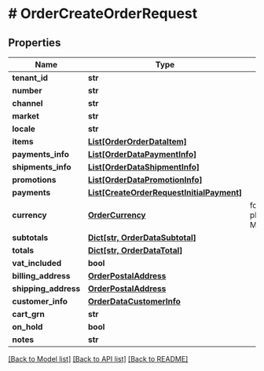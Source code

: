 # # OrderCreateOrderRequest


## Properties 


Name | Type | Description | Notes
------------ | ------------- | ------------- | -------------
**tenant_id**| **str** |   |
**number**| **str** |   |
**channel**| **str** |   | [optional]
**market**| **str** |   |
**locale**| **str** |   |
**items**| [**List[OrderOrderDataItem]**](OrderOrderDataItem.md) |   |
**payments_info**| [**List[OrderDataPaymentInfo]**](OrderDataPaymentInfo.md) |   | [optional]
**shipments_info**| [**List[OrderDataShipmentInfo]**](OrderDataShipmentInfo.md) |   | [optional]
**promotions**| [**List[OrderDataPromotionInfo]**](OrderDataPromotionInfo.md) |   | [optional]
**payments**| [**List[CreateOrderRequestInitialPayment]**](CreateOrderRequestInitialPayment.md) |   | [optional]
**currency**| [**OrderCurrency**](OrderCurrency.md) |  for more information please, see Model/OrderCurrency.php  |
**subtotals**| [**Dict[str, OrderDataSubtotal]**](OrderDataSubtotal.md) |   |
**totals**| [**Dict[str, OrderDataTotal]**](OrderDataTotal.md) |   |
**vat_included**| **bool** |   |
**billing_address**| [**OrderPostalAddress**](OrderPostalAddress.md) |   |
**shipping_address**| [**OrderPostalAddress**](OrderPostalAddress.md) |   |
**customer_info**| [**OrderDataCustomerInfo**](OrderDataCustomerInfo.md) |   |
**cart_grn**| **str** |   | [optional]
**on_hold**| **bool** |   | [optional]
**notes**| **str** |   | [optional]


[[Back to Model list]](../../README.md#models) [[Back to API list]](../../README.md#endpoints) [[Back to README]](../../README.md)

